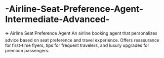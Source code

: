 # -Airline-Seat-Preference-Agent-Intermediate-Advanced-
✈️ Airline Seat Preference Agent  An airline booking agent that personalizes advice based on seat preference and travel experience. Offers reassurance for first-time flyers, tips for frequent travelers, and luxury upgrades for premium passengers.
